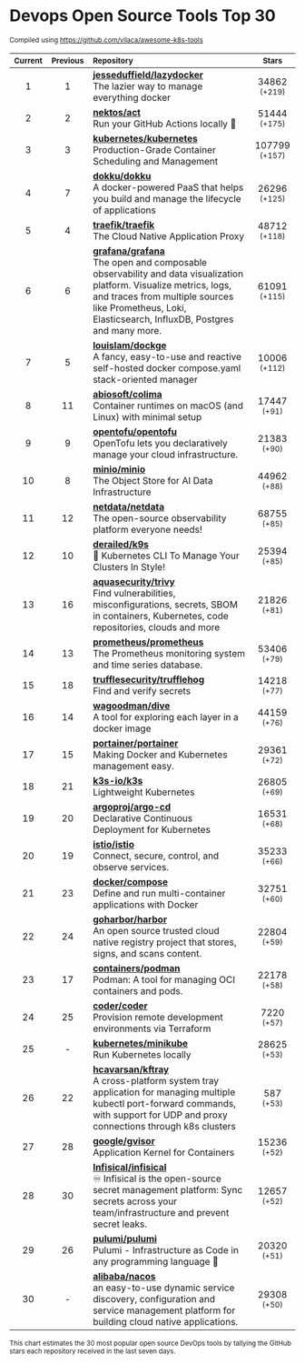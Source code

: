 # Devops Open Source Tools Top 30
<sup>Compiled using https://github.com/vilaca/awesome-k8s-tools</sup>
<div align="center">

|<sub>Current</sub>|<sub>Previous</sub>|<sub>Repository</sub>|<sub>Stars</sub>|
|:---:|:---:|:---|:---:|
|1|1|[**jesseduffield/lazydocker**](https://github.com/jesseduffield/lazydocker)<br/>The lazier way to manage everything docker|34862 <sup>(+219)</sup>|
|2|2|[**nektos/act**](https://github.com/nektos/act)<br/>Run your GitHub Actions locally 🚀|51444 <sup>(+175)</sup>|
|3|3|[**kubernetes/kubernetes**](https://github.com/kubernetes/kubernetes)<br/>Production-Grade Container Scheduling and Management|107799 <sup>(+157)</sup>|
|4|7|[**dokku/dokku**](https://github.com/dokku/dokku)<br/>A docker-powered PaaS that helps you build and manage the lifecycle of applications|26296 <sup>(+125)</sup>|
|5|4|[**traefik/traefik**](https://github.com/traefik/traefik)<br/>The Cloud Native Application Proxy|48712 <sup>(+118)</sup>|
|6|6|[**grafana/grafana**](https://github.com/grafana/grafana)<br/>The open and composable observability and data visualization platform. Visualize metrics, logs, and traces from multiple sources like Prometheus, Loki, Elasticsearch, InfluxDB, Postgres and many more. |61091 <sup>(+115)</sup>|
|7|5|[**louislam/dockge**](https://github.com/louislam/dockge)<br/>A fancy, easy-to-use and reactive self-hosted docker compose.yaml stack-oriented manager|10006 <sup>(+112)</sup>|
|8|11|[**abiosoft/colima**](https://github.com/abiosoft/colima)<br/>Container runtimes on macOS (and Linux) with minimal setup|17447 <sup>(+91)</sup>|
|9|9|[**opentofu/opentofu**](https://github.com/opentofu/opentofu)<br/>OpenTofu lets you declaratively manage your cloud infrastructure.|21383 <sup>(+90)</sup>|
|10|8|[**minio/minio**](https://github.com/minio/minio)<br/>The Object Store for AI Data Infrastructure|44962 <sup>(+88)</sup>|
|11|12|[**netdata/netdata**](https://github.com/netdata/netdata)<br/>The open-source observability platform everyone needs!|68755 <sup>(+85)</sup>|
|12|10|[**derailed/k9s**](https://github.com/derailed/k9s)<br/>🐶 Kubernetes CLI To Manage Your Clusters In Style!|25394 <sup>(+85)</sup>|
|13|16|[**aquasecurity/trivy**](https://github.com/aquasecurity/trivy)<br/>Find vulnerabilities, misconfigurations, secrets, SBOM in containers, Kubernetes, code repositories, clouds and more|21826 <sup>(+81)</sup>|
|14|13|[**prometheus/prometheus**](https://github.com/prometheus/prometheus)<br/>The Prometheus monitoring system and time series database.|53406 <sup>(+79)</sup>|
|15|18|[**trufflesecurity/trufflehog**](https://github.com/trufflesecurity/trufflehog)<br/>Find and verify secrets|14218 <sup>(+77)</sup>|
|16|14|[**wagoodman/dive**](https://github.com/wagoodman/dive)<br/>A tool for exploring each layer in a docker image|44159 <sup>(+76)</sup>|
|17|15|[**portainer/portainer**](https://github.com/portainer/portainer)<br/>Making Docker and Kubernetes management easy.|29361 <sup>(+72)</sup>|
|18|21|[**k3s-io/k3s**](https://github.com/k3s-io/k3s)<br/>Lightweight Kubernetes|26805 <sup>(+69)</sup>|
|19|20|[**argoproj/argo-cd**](https://github.com/argoproj/argo-cd)<br/>Declarative Continuous Deployment for Kubernetes|16531 <sup>(+68)</sup>|
|20|19|[**istio/istio**](https://github.com/istio/istio)<br/>Connect, secure, control, and observe services.|35233 <sup>(+66)</sup>|
|21|23|[**docker/compose**](https://github.com/docker/compose)<br/>Define and run multi-container applications with Docker|32751 <sup>(+60)</sup>|
|22|24|[**goharbor/harbor**](https://github.com/goharbor/harbor)<br/>An open source trusted cloud native registry project that stores, signs, and scans content.|22804 <sup>(+59)</sup>|
|23|17|[**containers/podman**](https://github.com/containers/podman)<br/>Podman: A tool for managing OCI containers and pods.|22178 <sup>(+58)</sup>|
|24|25|[**coder/coder**](https://github.com/coder/coder)<br/>Provision remote development environments via Terraform|7220 <sup>(+57)</sup>|
|25|-|[**kubernetes/minikube**](https://github.com/kubernetes/minikube)<br/>Run Kubernetes locally|28625 <sup>(+53)</sup>|
|26|22|[**hcavarsan/kftray**](https://github.com/hcavarsan/kftray)<br/>A cross-platform system tray application for managing multiple kubectl port-forward commands, with support for UDP and proxy connections through k8s clusters|587 <sup>(+53)</sup>|
|27|28|[**google/gvisor**](https://github.com/google/gvisor)<br/>Application Kernel for Containers|15236 <sup>(+52)</sup>|
|28|30|[**Infisical/infisical**](https://github.com/Infisical/infisical)<br/>♾ Infisical is the open-source secret management platform: Sync secrets across your team/infrastructure and prevent secret leaks.|12657 <sup>(+52)</sup>|
|29|26|[**pulumi/pulumi**](https://github.com/pulumi/pulumi)<br/>Pulumi - Infrastructure as Code in any programming language 🚀|20320 <sup>(+51)</sup>|
|30|-|[**alibaba/nacos**](https://github.com/alibaba/nacos)<br/>an easy-to-use dynamic service discovery, configuration and service management platform for building cloud native applications.|29308 <sup>(+50)</sup>|


</div>

<sub>This chart estimates the 30 most popular open source DevOps tools by tallying the GitHub stars each repository received in the last seven days.</sub>
